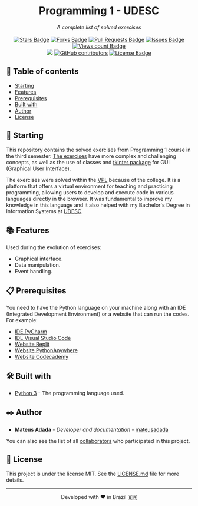 <h1 align="center">Programming 1 - UDESC</h1>
<div align="center"><i>A complete list of solved exercises</i><br><br>
<a href="https://github.com/mateusadada/PRO1-UDESC/stargazers"><img src="https://img.shields.io/github/stars/mateusadada/PRO1-UDESC" alt="Stars Badge"/></a>
<a href="https://github.com/mateusadada/PRO1-UDESC/network/members"><img src="https://img.shields.io/github/forks/mateusadada/PRO1-UDESC" alt="Forks Badge"/></a>
<a href="https://github.com/mateusadada/PRO1-UDESC/pulls"><img src="https://img.shields.io/github/issues-pr/mateusadada/PRO1-UDESC" alt="Pull Requests Badge"/></a>
<a href="https://github.com/mateusadada/PRO1-UDESC/issues"><img src="https://img.shields.io/github/issues/mateusadada/PRO1-UDESC" alt="Issues Badge"/></a>
<a href="https://github.com/PRO1-UDESC"><img src="https://komarev.com/ghpvc/?username=PRO1-UDESC&color=447ff7&label=views" alt="Views count Badge"/></a>
<br><a href="https://mateusadada.github.io/PRO1-UDESC" target="blank"><img src="https://img.shields.io/website?url=https%3A%2F%2Fmateusadada.github.io%2FPRO1-UDESC&logo=github" /></a>
<a href="https://github.com/mateusadada/PRO1-UDESC/graphs/contributors"><img alt="GitHub contributors" src="https://img.shields.io/github/contributors/mateusadada/PRO1-UDESC?color=2b9348"></a>
<a href="https://github.com/mateusadada/PRO1-UDESC/blob/main/LICENSE"><img src="https://img.shields.io/github/license/mateusadada/PRO1-UDESC?color=2b9348" alt="License Badge"/></a>
</div>

## 📜 Table of contents

- [Starting](#-starting)
- [Features](#-features)
- [Prerequisites](#-prerequisites)
- [Built with](#️-built-with)
- [Author](#️-author)
- [License](#-license)

## 🚀 Starting

This repository contains the solved exercises from Programming 1 course in the third semester. [The exercises](https://github.com/mateusadada/PRO1-UDESC/tree/main/solved_exercises/VPL) have more complex and challenging concepts, as well as the use of classes and [tkinter package](https://docs.python.org/3/library/tkinter.html) for GUI (Graphical User Interface).

The exercises were solved within the [VPL](https://vpl.dis.ulpgc.es/) because of the college. It is a platform that offers a virtual environment for teaching and practicing programming, allowing users to develop and execute code in various languages directly in the browser. It was fundamental to improve my knowledge in this language and it also helped with my Bachelor's Degree in Information Systems at [UDESC](https://www.udesc.br/).

## 📚 Features

Used during the evolution of exercises:

- Graphical interface.
- Data manipulation.
- Event handling.

## 📋 Prerequisites

You need to have the Python language on your machine along with an IDE (Integrated Development Environment) or a website that can run the codes. For example:

* [IDE PyCharm](https://www.jetbrains.com/pycharm/)
* [IDE Visual Studio Code](https://code.visualstudio.com/)
* [Website Replit](https://replit.com/)
* [Website PythonAnywhere](https://www.pythonanywhere.com/)
* [Website Codecademy](https://www.codecademy.com/)

## 🛠️ Built with

* [Python 3](https://www.python.org/) - The programming language used.

## ✒️ Author

* **Mateus Adada** - *Developer and documentation* - [mateusadada](https://github.com/mateusadada)

You can also see the list of all [collaborators](https://github.com/mateusadada/PRO1-UDESC/graphs/contributors) who participated in this project.

## 📄 License

This project is under the license MIT. See the [LICENSE.md](https://github.com/mateusadada/PRO1-UDESC/blob/main/LICENSE) file for more details.

<hr><p align="center">Developed with ❤️ in Brazil 🇧🇷</p>
